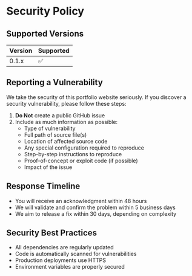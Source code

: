 # Security Policy

## Supported Versions

| Version | Supported          |
| ------- | ------------------ |
| 0.1.x   | :white_check_mark: |

## Reporting a Vulnerability

We take the security of this portfolio website seriously. If you discover a security vulnerability, please follow these steps:

1. **Do Not** create a public GitHub issue
2. Include as much information as possible:
   - Type of vulnerability
   - Full path of source file(s)
   - Location of affected source code
   - Any special configuration required to reproduce
   - Step-by-step instructions to reproduce
   - Proof-of-concept or exploit code (if possible)
   - Impact of the issue

## Response Timeline

- You will receive an acknowledgment within 48 hours
- We will validate and confirm the problem within 5 business days
- We aim to release a fix within 30 days, depending on complexity

## Security Best Practices

- All dependencies are regularly updated
- Code is automatically scanned for vulnerabilities
- Production deployments use HTTPS
- Environment variables are properly secured 